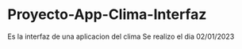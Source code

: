# Proyecto-App-Clima-Interfaz
Es la interfaz de una aplicacion del clima
Se realizo el dia 02/01/2023
